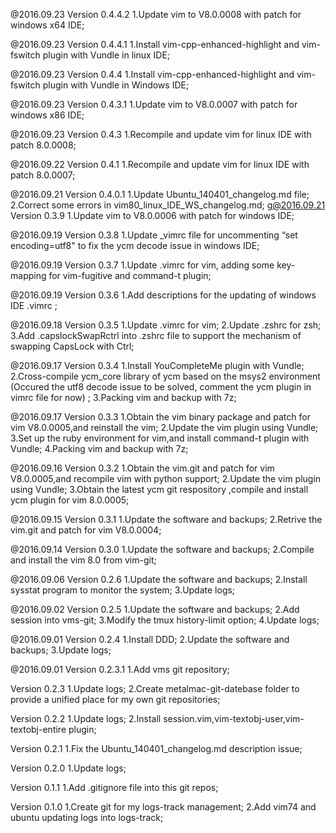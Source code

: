 
@2016.09.23
Version 0.4.4.2
    1.Update vim to V8.0.0008 with patch for windows x64 IDE;

@2016.09.23
Version 0.4.4.1
    1.Install vim-cpp-enhanced-highlight and vim-fswitch plugin with Vundle in linux IDE;

@2016.09.23
Version 0.4.4
    1.Install vim-cpp-enhanced-highlight and vim-fswitch plugin with Vundle in Windows IDE;

@2016.09.23
Version 0.4.3.1
    1.Update vim to V8.0.0007 with patch for windows x86 IDE;

@2016.09.23
Version 0.4.3
    1.Recompile and update vim for linux IDE with patch 8.0.0008;

@2016.09.22
Version 0.4.1
    1.Recompile and update vim for linux IDE with patch 8.0.0007;

@2016.09.21
Version 0.4.0.1
    1.Update Ubuntu_140401_changelog.md file;
    2.Correct some errors in vim80_linux_IDE_WS_changelog.md;
g@2016.09.21
Version 0.3.9
    1.Update vim to V8.0.0006 with patch for windows IDE;

@2016.09.19
Version 0.3.8
    1.Update _vimrc file for uncommenting “set encoding=utf8" to fix the ycm decode issue in windows IDE;

@2016.09.19
Version 0.3.7
	1.Update .vimrc for vim, adding some key-mapping for vim-fugitive and command-t plugin;

@2016.09.19
Version 0.3.6
	1.Add descriptions for the updating of windows IDE .vimrc ;

@2016.09.18
Version 0.3.5
	1.Update .vimrc for vim;
	2.Update .zshrc for zsh;
	3.Add .capslockSwapRctrl into .zshrc file to support the mechanism of swapping CapsLock with Ctrl;

@2016.09.17
Version 0.3.4
	1.Install YouCompleteMe plugin with Vundle;
	2.Cross-compile ycm_core library of ycm based on the msys2 environment
      (Occured the utf8 decode issue to be solved, comment the ycm plugin in vimrc file for now) ;
	3.Packing vim and backup with 7z;

@2016.09.17
Version 0.3.3
	1.Obtain the vim binary package and patch for vim V8.0.0005,and reinstall the vim;
	2.Update the vim plugin using Vundle;
	3.Set up the ruby environment for vim,and install command-t plugin with Vundle;
	4.Packing vim and backup with 7z;

@2016.09.16
Version 0.3.2
	1.Obtain the vim.git and patch for vim V8.0.0005,and recompile vim with python support;
	2.Update the vim plugin using Vundle;
	3.Obtain the latest ycm git respository ,compile and install ycm plugin for vim 8.0.0005;

@2016.09.15
Version 0.3.1
	1.Update the software and backups;
	2.Retrive the vim.git and patch for vim V8.0.0004;

@2016.09.14
Version 0.3.0
	1.Update the software and backups;
	2.Compile and install the vim 8.0 from vim-git;

@2016.09.06
Version 0.2.6
	1.Update the software and backups;
	2.Install sysstat program to monitor the system;
	3.Update logs;

@2016.09.02
Version 0.2.5
	1.Update the software and backups;
	2.Add session into vms-git;
	3.Modify the tmux history-limit option;
	4.Update logs;

@2016.09.01
Version 0.2.4
	1.Install DDD;
	2.Update the software and backups;
	3.Update logs;

@2016.09.01
Version 0.2.3.1
	1.Add vms git repository;

Version 0.2.3
	1.Update logs;
	2.Create metalmac-git-datebase folder to provide a unified place for my own git repositories;

Version 0.2.2
	1.Update logs;
	2.Install session.vim,vim-textobj-user,vim-textobj-entire plugin;

Version 0.2.1
	1.Fix the Ubuntu_140401_changelog.md description issue;

Version 0.2.0
	1.Update logs;

Version 0.1.1
	1.Add .gitignore file into this git repos;

Version 0.1.0
	1.Create git for my logs-track management;
	2.Add vim74 and ubuntu updating logs into logs-track;
